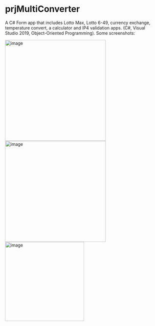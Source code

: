 # prjMultiConverter
A C# Form app that includes Lotto Max, Lotto 6-49, currency exchange, temperature convert, a calculator and IP4 validation apps. (C#, Visual Studio 2019, Object-Oriented Programming).
Some screenshots:

<img width="329" alt="image" src="https://github.com/ndhnhan82/prjMultiConverter/assets/112558244/e7302be5-d064-4706-a020-87cf0a69bb08">

<img width="329" alt="image" src="https://github.com/ndhnhan82/prjMultiConverter/assets/112558244/8038d167-5574-4724-92fe-3afa62628519">

<img width="258" alt="image" src="https://github.com/ndhnhan82/prjMultiConverter/assets/112558244/2240de32-2026-4b48-a480-bf2cc8407ddb">

